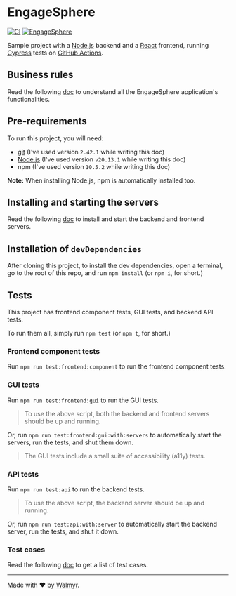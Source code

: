 # EngageSphere

[![CI](https://github.com/wlsf82/EngageSphere/actions/workflows/ci-cd.yml/badge.svg)](https://github.com/wlsf82/EngageSphere/actions/workflows/ci-cd.yml)
[![EngageSphere](https://img.shields.io/endpoint?url=https://cloud.cypress.io/badge/simple/yebzus/main&style=flat&logo=cypress)](https://cloud.cypress.io/projects/yebzus/runs)

Sample project with a [Node.js](https://nodejs.org/) backend and a [React](https://react.dev/) frontend, running [Cypress](https://www.cypress.io/) tests on [GitHub Actions](https://github.com/features/actions).

## Business rules

Read the following [doc](./docs/Requirements.md) to understand all the EngageSphere application's functionalities.

## Pre-requirements

To run this project, you will need:

- [git](https://git-scm.com/downloads) (I've used version `2.42.1` while writing this doc)
- [Node.js](https://nodejs.org/en/) (I've used version `v20.13.1` while writing this doc)
- npm (I've used version `10.5.2` while writing this doc)

**Note:** When installing Node.js, npm is automatically installed too.

## Installing and starting the servers

Read the following [doc](./docs/TestEnvironment.md) to install and start the backend and frontend servers.

## Installation of `devDependencies`

After cloning this project, to install the dev dependencies, open a terminal, go to the root of this repo, and run `npm install` (or `npm i`, for short.)

## Tests

This project has frontend component tests, GUI tests, and backend API tests.

To run them all, simply run `npm test` (or `npm t`, for short.)

### Frontend component tests

Run `npm run test:frontend:component` to run the frontend component tests.

### GUI tests

Run `npm run test:frontend:gui` to run the GUI tests.

> To use the above script, both the backend and frontend servers should be up and running.

Or, run `npm run test:frontend:gui:with:servers` to automatically start the servers, run the tests, and shut them down.

> The GUI tests include a small suite of accessibility (a11y) tests.

### API tests

Run `npm run test:api` to run the backend tests.

> To use the above script, the backend server should be up and running.

Or, run `npm run test:api:with:server` to automatically start the backend server, run the tests, and shut it down.

### Test cases

Read the following [doc](./docs/TestCases.md) to get a list of test cases.

___

Made with ❤️ by [Walmyr](https://walmyr.dev).
